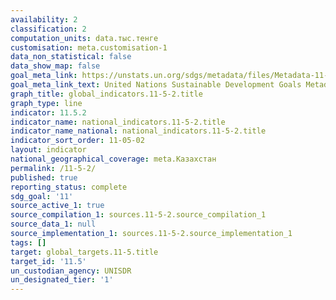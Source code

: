 ```yaml
---
availability: 2
classification: 2
computation_units: data.тыс.тенге
customisation: meta.customisation-1
data_non_statistical: false
data_show_map: false
goal_meta_link: https://unstats.un.org/sdgs/metadata/files/Metadata-11-05-02.pdf
goal_meta_link_text: United Nations Sustainable Development Goals Metadata (pdf 2066kB)
graph_title: global_indicators.11-5-2.title
graph_type: line
indicator: 11.5.2
indicator_name: national_indicators.11-5-2.title
indicator_name_national: national_indicators.11-5-2.title
indicator_sort_order: 11-05-02
layout: indicator
national_geographical_coverage: meta.Казахстан
permalink: /11-5-2/
published: true
reporting_status: complete
sdg_goal: '11'
source_active_1: true
source_compilation_1: sources.11-5-2.source_compilation_1
source_data_1: null
source_implementation_1: sources.11-5-2.source_implementation_1
tags: []
target: global_targets.11-5.title
target_id: '11.5'
un_custodian_agency: UNISDR
un_designated_tier: '1'
---
```

